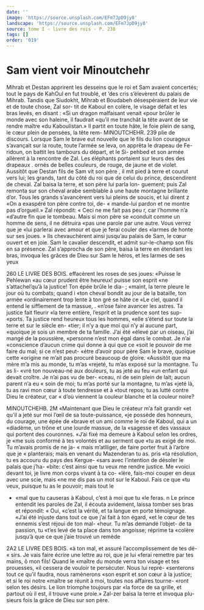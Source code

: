 ```yaml
---
date: ''
image: 'https://source.unsplash.com/EFm7JpD9jy8'
landscape: 'https://source.unsplash.com/EFm7JpD9jy8'
source: tome I - livre des rois - P. 238
tags: []
order: '019'
---
```


# Sam vient voir Minoutchehr

Mihrab et Destan apprirent les desseins que le roi et Sam avaient concertés; tout le pays de KahOul en fut troublé, et ’des cris s’élevèrent du palais de
Mihrab. Tandis que Siudokht, Mihrab et Boudabeh désespéraient de leur vie et de toute chose, Zal sor-
tit de Kaboul en colère, le visage défait et les bras levés, en disant : «Si un dragon malfaisant venait «pour brûler le monde avec son haleine, il faudrait «qu’il me tranchât la tête avant de se rendre maître
«du Kaboulistan.» Il partit en toute hâte, le foie plein de sang, le cœur plein de pensées, la tête rem-
MINOUTCHEHR. 239 plie de discours. Lorsque Sam le brave eut nouvelle
que le fils du lion courageux s’avançait sur la route, toute l’armée se leva, on apprêta le drapeau de Fe- ridoun, on battit les tambours du départ, et le Si- pehbed et son armée allèrent à la rencontre de Zal. Les éléphants portaient sur leurs des des drapeaux
. ornés de belles couleurs, de rouge, de jaune et de violet.
Aussitôt que Destan fils de Sam vit son père , il mit pied à terre et courut vers lui; les grands, tant du côté du roi que de celui du prince, descendirent de cheval. Zal baisa la terre, et son père lui parla lon- guement; puis Zal remonta sur son cheval arabe semblable à une haute montagne brillante d’or. Tous
les grands s’avancèrent vers lui pleins de soucis, et
lui dirent z «On a exaspéré ton père contre toi, de-
« mande-lui pardon et ne montre pas d’orgueil.» Zal répondit: « Ceci ne me fait pas peu r, car l’homme n’a
«d’autre fin que le tombeau. Mais si mon père se «conduit comme un homme de sens, il ne détruira «pas une parole par une autre. Vous verrez que je «lui parlerai avec amour et que je ferai couler des
«larmes de honte sur ses joues. » Ils chevauchèrent ainsi jusqu’au palais de Sam, le cœur ouvert et en joie. Sam le cavalier descendit, et admit sur-le-champ son fils en sa présence. Zal s’approcha de son père,
baisa la terre en étendant les bras, invoqua les grâces
de Dieu sur Sam le héros, et les larmes de ses yeux

260 LE LIVRE DES BOIS.
effacèrent les roses de ses joues: «Puisse le Pehlewan
«au cœur prudent être heureux! puisse son esprit «ne s’attachel’qu’à la justice! Ton épée brûle le dia- ;
«maint, la terre pleure le jour où tu combats; quand i «ton cheval bondit au jour de la bataille, ton armée «ordinairement trop lente à ton gré se hâte ce
«Le ciel, quand il entend le sifflement de ta massue, . «n’ose faire avancer les astres. Ta justice fait fleurir
«la terre entière, l’esprit et la prudence sont tes sup- «ports. Ta justice rend heureux tous les hommes, «elle s’étend sur toute la terre et sur le siècle en-
«tier; il n’y a que moi qui n’y ai aucune part, «quoique je sois un membre de ta famille. J’ai été
«élevé par un oiseau, j’ai mangé de la poussière,
«personne n’est mon égal dans le combat. Je n’ai «conscience d’aucun crime qui donne à qui que ce «soit le pouvoir de me faire du mal; si ce n’est peut- «étre d’avoir pour père Sam le brave, quoique cette «origine ne m’ait pas procuré beaucoup de gloire. «Aussitôt que ma mère m’a mis au monde, tu m’as
«rejeté, tu m’as exposé sur la montagne. Tu as li-
«vré ton nouveau-né aux douleurs, tu as jeté au feu
«un enfant qui devait croître. Je n’ai pas vu de ber- «ceau, ni de sein plein de lait; aucun parent n’a eu
« soin de moi; tu m’as porté sur la montagne, tu m’as
«jeté là, tu as ravi mon cœur à toute tendresse et à
«tout repos; tu as lutté contre Dieu le créateur, car
« d’où viennent la couleur blanche et la couleur noire?

MINOUTCHEHB. 2M «Maintenant que Dieu le créateur m’a fait grandir
«et qu’il a jeté sur moi l’œil de sa toute-puissance,
«je possède des honneurs, du courage, une épée de «brave et un ami comme le roi de Kaboul, qui a un «diadème, un trône et une lourde massue, de la «sagesse et des vassaux qui portent des couronnes. «J’ai fixé ma demeure à Kaboul selon les ordres, je
«me suis conformé à tes volontés et au serment que «tu as exigé de moi. Tu m’avais promis de ne ja- « mais m’atlliger, de faire porter fruit à l’arbre que je
« planterais; mais en venant du Mazenderan tu as. pris «ta résolution, tu es accouru du pays des Kergue- «sars avec l’intention de désoler le palais que j’ha-
«bite: c’est ainsi que tu veux me rendre justice. Me «voici devant toi, je livre mon corps vivant à ta co- «lère, fais-moi couper en deux avec une scie, mais «ne me dis pas un mot sur le Kaboul. Fais ce que «tu veux, puisque tu as le pouvoir; mais tout le

- «mal que tu causeras à Kaboul, c’est à moi que tu «le feras. n
  Le prince entendit les paroles de Zal, il écouta avidement, laissa tomber ses bras et répondit: « Oui, «c’est la vérité, et ta langue en porte témoignage.
  «J’ai été injuste dans tout ce que j’ai fait à ton égard,
  «et le cœur de tes ennemis s’est réjoui de ton mal- «heur. Tu m’as demandé l’objet- de ta passion, tu «t’es levé de ta place dans ton angoisse; réprime ta «colère jusqu’à que ce que j’aie trouvé un remède

2A2 LE LIVRE DES BOIS.
«à ton mal, et assuré l’accomplissement de tes dé-
« sirs. Je vais faire écrire une lettre au roi, que je lui «ferai remettre par tes mains, ô mon fils! Quand le «maître du monde verra ton visage et tes prouesses, «il cessera de vouloir te persécuter. Nous lui repré- «senterons tout ce qu’il faudra, nous ramènerons «son esprit et son cœur à la justice; et si le roi notre «maître se réunit à moi, toutes nos affaires tourne- «ront selon tes désirs. Le lion triomphe toujours par «la force de sa grille, et partout où il est, il trouve «une proie.» Zal-zer baisa la terre et invoqua plu- sieurs fois la grâce de Dieu sur son père.
